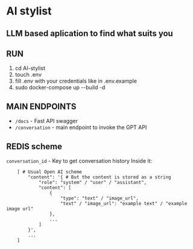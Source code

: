 # AI stylist
## LLM based aplication to find what suits you

## RUN
1. cd AI-stylist
2. touch .env
3. fill .env with your credentials like in .env.example
4. sudo docker-compose up --build -d

## MAIN ENDPOINTS
- `/docs` - Fast API swagger
- `/conversation` - main endpoint to invoke the GPT API

## REDIS scheme
`conversation_id` - Key to get conversation history
Inside it:
```
    [ # Usual Open AI scheme
        "content": '{ # But the content is stored as a string
            "role": "system" / "user" / "assistant",
            "content": [
                {
                    "type": "text" / "image_url",
                    "text" / "image_url": "example text" / "example image url"
                },
                ...
            ]
        }',
        ...
    ]
```
